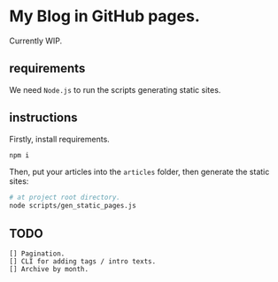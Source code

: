# My Blog in GitHub pages.

Currently WIP.

## requirements

We need `Node.js` to run the scripts generating static sites.

## instructions

Firstly, install requirements.

```bash
npm i
```

Then, put your articles into the `articles` folder, then generate the static sites:

```bash
# at project root directory.
node scripts/gen_static_pages.js
```

## TODO
    [] Pagination.
    [] CLI for adding tags / intro texts.
    [] Archive by month.